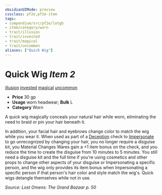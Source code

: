 ```yaml
---
obsidianUIMode: preview
cssclass: pf2e,pf2e-item
tags:
- compendium/src/pf2e/lotgb
- item/category/worn
- trait/illusion
- trait/invested
- trait/magical
- trait/uncommon
aliases: ["Quick Wig"]
---
```

# Quick Wig *Item 2*  
[illusion](../../../Rules/traits/illusion.md)  [invested](../../../Rules/traits/invested.md)  [magical](../../../Rules/traits/magical.md)  [uncommon](../../../Rules/traits/uncommon.md)  

- **Price** 30 gp
- **Usage** worn headwear; **Bulk** L
- **Category** Worn

A quick wig magically conceals your natural hair while worn, eliminating the need to braid or pin your hair beneath it.

In addition, your facial hair and eyebrows change color to match the wig while you wear it. When used as part of a [Deception](../../skills.md#Deception) check to [Impersonate](../../../Rules/actions/impersonate.md) to go unrecognized by changing your hair, you no longer require a disguise kit, you Material Changes Wares gain a +1 item bonus on the check, and you reduce the time to create the disguise from 10 minutes to 5 minutes. You still need a disguise kit and the full time if you're using cosmetics and other props to change other aspects of your disguise or Impersonating a specific person, and the wig only provides its item bonus when Impersonating a specific person if that person's hair color and style match the wig's. Quick wigs detangle themselves while not in use.

*Source: Lost Omens: The Grand Bazaar p. 50*
